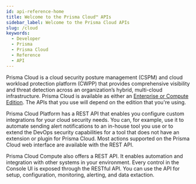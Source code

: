 ```yaml
---
id: api-reference-home
title: Welcome to the Prisma Cloud™ APIs
sidebar_label: Welcome to the Prisma Cloud APIs
slug: /cloud
keywords:
  - Developer
  - Prisma
  - Prisma Cloud
  - Reference
  - API
---
```


Prisma Cloud is a cloud security posture management (CSPM) and cloud workload protection platform
(CWPP) that provides comprehensive visibility and threat detection across an organization’s hybrid,
multi-cloud infrastructure. Prisma Cloud is available as either an 
[Enterprise or Compute Edition](https://docs.paloaltonetworks.com/prisma/prisma-cloud/prisma-cloud-admin-compute/welcome/pcee_vs_pcce.html). 
The APIs that you use will depend on the edition that you're using.

Prisma Cloud Platform has a REST API that enables you configure custom integrations for your cloud security
needs. You can, for example, use it to automate sending alert notifications to an in-house tool you
use or to extend the DevOps security capabilities for a tool that does not have an extension or
plugin for Prisma Cloud. Most actions supported on the Prisma Cloud web interface are available with
the REST API. 

Prisma Cloud Compute also offers a REST API. It enables automation and integration with other
systems in your environment. Every control in the Console UI is exposed through the RESTful API. You
can use the API for setup, configuration, monitoring, alerting, and data extaction.

